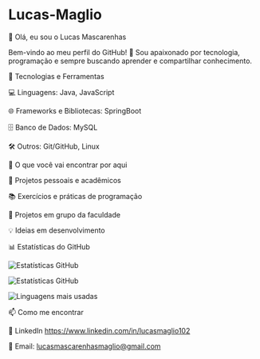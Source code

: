 # Lucas-Maglio
👋 Olá, eu sou o Lucas Mascarenhas

Bem-vindo ao meu perfil do GitHub! 🚀
Sou apaixonado por tecnologia, programação e sempre buscando aprender e compartilhar conhecimento.

🔧 Tecnologias e Ferramentas

💻 Linguagens: Java, JavaScript

🌐 Frameworks e Bibliotecas: SpringBoot

🗄️ Banco de Dados: MySQL

🛠️ Outros: Git/GitHub, Linux

📌 O que você vai encontrar por aqui

🚀 Projetos pessoais e acadêmicos

📚 Exercícios e práticas de programação

🧩 Projetos em grupo da faculdade

💡 Ideias em desenvolvimento

📊 Estatísticas do GitHub

![Estatísticas GitHub](https://github-readme-stats.vercel.app/api?username=LucasMaglio&show_icons=true&theme=radical)

![Estatísticas GitHub](https://github-readme-stats.vercel.app/api?username=LucasMaglio&show_icons=true&theme=tokyonight)

![Linguagens mais usadas](https://github-readme-stats.vercel.app/api/top-langs/?username=LucasMaglio&layout=compact&theme=tokyonight)


📫 Como me encontrar

💼 LinkedIn https://www.linkedin.com/in/lucasmaglio102

📧 Email: lucasmascarenhasmaglio@gmail.com
